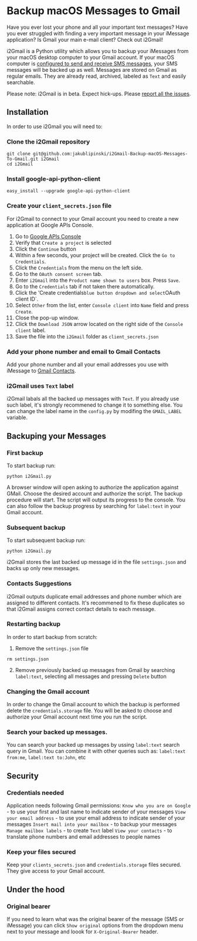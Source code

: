 # Backup macOS Messages to Gmail

Have you ever lost your phone and all your important text messages? Have you ever struggled with finding a very important  message in your iMessage application? Is Gmail your main e-mail client? Check out i2Gmail!

i2Gmail is a Python utility which allows you to backup your iMessages from your macOS desktop computer to your Gmail account. If your macOS computer is [configured to send and receive SMS messages](https://support.apple.com/en-us/HT202549), your SMS messages will be backed up as well. Messages are stored on Gmail as regular emails. They are already read, archived, labeled as `Text` and easily searchable.

Please note: i2Gmail is in beta. Expect hick-ups. Please [report all the issues](https://github.com/jakublipinski/i2Gmail-Backup-macOS-Messages-To-Gmail/issues).

## Installation

In order to use i2Gmail you will need to:

### Clone the i2Gmail repository
```
git clone git@github.com:jakublipinski/i2Gmail-Backup-macOS-Messages-To-Gmail.git i2Gmail
cd i2Gmail
```
### Install google-api-python-client
```
easy_install --upgrade google-api-python-client
```
### Create your `client_secrets.json` file 
For i2Gmail to connect to your Gmail account you need to create a new application at Google APIs Console.

1. Go to [Google APIs Console](https://console.developers.google.com/flows/enableapi?apiid=gmail,contacts&credential=client_key)
2. Verify that `Create a project` is selected
3. Click the `Continue` button
4. Within a few seconds, your project will be created. Click the `Go to Credentials`.
5. Click the `Credentials` from the menu on the left side.
6. Go to the `OAuth consent screen` tab.
7. Enter `i2Gmail` into the `Product name shown to users` box. Press `Save`.
8. Go to the `Credentials` tab if not taken there automatically.
9. Click the 'Create credentials` blue button dropdown and select `OAuth client ID`.
10. Select `Other` from the list, enter `Console client` into `Name` field and press `Create`.
11. Close the pop-up window.
12. Click the `Download JSON` arrow located on the right side of the `Console client` label.
13. Save the file into the `i2Gmail` folder as `client_secrets.json`

### Add your phone number and email to Gmail Contacts
Add your phone number and all your email addresses you use with iMessage to [Gmail Contacts](https://www.google.com/contacts/). 

### i2Gmail uses `Text` label
i2Gmail labals all the backed up messages with `Text`. If you already use such label, it's strongly recommened to change it to something else. You can change the label name in the `config.py` by modifing the `GMAIL_LABEL` variable.

## Backuping your Messages

### First backup

To start backup run:
```
python i2Gmail.py
```
A browser window will open asking to authorize the application against GMail. Choose the desired account and authorize the script. The backup procedure will start. The script will output its progress to the console. You can also follow the backup progress by searching for `label:text` in your Gmail account.

### Subsequent backup

To start subsequent backup run:
```
python i2Gmail.py
```
i2Gmail stores the last backed up message id in the file `settings.json` and backs up only new messages.

### Contacts Suggestions 

i2Gmail outputs duplicate email addresses and phone number which are assigned to different contacts. It's recommened to fix these duplicates so that i2Gmail assigns correct contact details to each message.

### Restarting backup

In order to start backup from scratch:
1. Remove the `settings.json` file
```
rm settings.json
```
2. Remove previously backed up messages from Gmail by searching `label:text`, selecting all messages and pressing `Delete` button

### Changing the Gmail account

In order to change the Gmail account to which the backup is performed delete the `credentials.storage` file. You will be asked to choose and authorize your Gmail account next time you run the script.

### Search your backed up messages.

You can search your backed up messages by ussing `label:text` search query in Gmail. You can combine it with other queries such as: `label:text from:me`, `label:text to:John`, etc

## Security

### Credentials needed
Application needs following Gmail permissions:
`Know who you are on Google` - to use your first and last name to indicate sender of your messages
`View your email address`	- to use your email address to indicate sender of your messages
`Insert mail into your mailbox`	- to backup your messages
`Manage mailbox labels` - to create `Text` label
`View your contacts` - to translate phone numbers and email addresses to people names

### Keep your files secured

Keep your `clients_secrets.json` and `credentials.storage` files secured. They give access to your Gmail account.

## Under the hood

### Original bearer

If you need to learn what was the original bearer of the message (SMS or iMessage) you can click `Show original` options from the dropdown menu next to your message and loook for `X-Original-Bearer` header.
